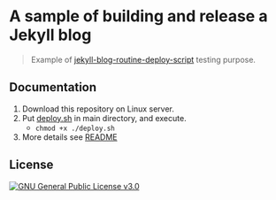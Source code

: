 # A sample of building and release a Jekyll blog

> Example of [jekyll-blog-routine-deploy-script](https://github.com/genhaiyu/jekyll-blog-routine-deploy-script) testing purpose.

## Documentation

1. Download this repository on Linux server.
2. Put [deploy.sh](https://raw.githubusercontent.com/genhaiyu/jekyll-blog-routine-deploy-script/master/deploy.sh) in main directory, and execute.
    * `chmod +x ./deploy.sh`
3. More details see [README](https://github.com/genhaiyu/jekyll-blog-routine-deploy-script/blob/master/README.md)


## License

[![GNU General Public License v3.0](https://img.shields.io/github/license/genhaiyu/jekyll-example)](https://github.com/genhaiyu/jekyll-example/blob/master/LICENSE)
